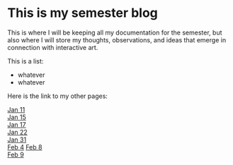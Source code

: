 # This is my semester blog

This is where I will be keeping all my documentation for the semester, but also where I will store my thoughts, observations, and ideas that emerge in connection with interactive art.

This is a list:

- whatever
- whatever

Here is the link to my other pages:

[Jan 11](20230111_classmeeting.html)  
[Jan 15](20230115_athomekit1.html)  
[Jan 17](20230117_athomekit2.html)  
[Jan 22](20230122_athomekit3.html)  
[Jan 31](20230131_athomekit3and4.html)  
[Feb 4](20230204_athomekit4B.html)
[Feb 8](20230208_athomekit5A.md)  
[Feb 9](20230209_athomekit5b.md)  
